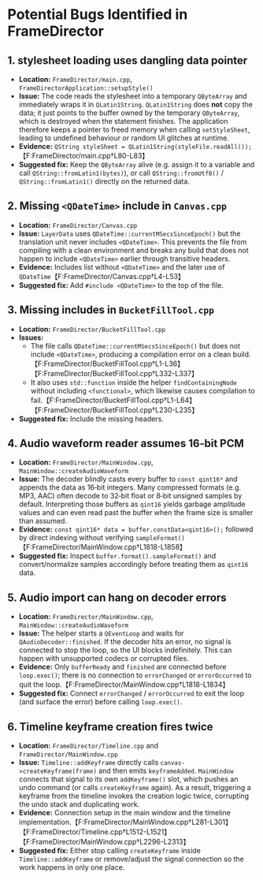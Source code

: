 # Potential Bugs Identified in FrameDirector

## 1. stylesheet loading uses dangling data pointer
* **Location:** `FrameDirector/main.cpp`, `FrameDirectorApplication::setupStyle()`
* **Issue:** The code reads the stylesheet into a temporary `QByteArray` and immediately wraps it in `QLatin1String`. `QLatin1String` does **not** copy the data; it just points to the buffer owned by the temporary `QByteArray`, which is destroyed when the statement finishes. The application therefore keeps a pointer to freed memory when calling `setStyleSheet`, leading to undefined behaviour or random UI glitches at runtime.
* **Evidence:** `QString styleSheet = QLatin1String(styleFile.readAll());`【F:FrameDirector/main.cpp†L80-L83】
* **Suggested fix:** Keep the `QByteArray` alive (e.g. assign it to a variable and call `QString::fromLatin1(bytes)`), or call `QString::fromUtf8()` / `QString::fromLatin1()` directly on the returned data.

## 2. Missing `<QDateTime>` include in `Canvas.cpp`
* **Location:** `FrameDirector/Canvas.cpp`
* **Issue:** `LayerData` uses `QDateTime::currentMSecsSinceEpoch()` but the translation unit never includes `<QDateTime>`. This prevents the file from compiling with a clean environment and breaks any build that does not happen to include `<QDateTime>` earlier through transitive headers.
* **Evidence:** Includes list without `<QDateTime>` and the later use of `QDateTime`【F:FrameDirector/Canvas.cpp†L4-L53】
* **Suggested fix:** Add `#include <QDateTime>` to the top of the file.

## 3. Missing includes in `BucketFillTool.cpp`
* **Location:** `FrameDirector/BucketFillTool.cpp`
* **Issues:**
  * The file calls `QDateTime::currentMSecsSinceEpoch()` but does not include `<QDateTime>`, producing a compilation error on a clean build.【F:FrameDirector/BucketFillTool.cpp†L1-L36】【F:FrameDirector/BucketFillTool.cpp†L332-L337】
  * It also uses `std::function` inside the helper `findContainingNode` without including `<functional>`, which likewise causes compilation to fail.【F:FrameDirector/BucketFillTool.cpp†L1-L64】【F:FrameDirector/BucketFillTool.cpp†L230-L235】
* **Suggested fix:** Include the missing headers.

## 4. Audio waveform reader assumes 16‑bit PCM
* **Location:** `FrameDirector/MainWindow.cpp`, `MainWindow::createAudioWaveform`
* **Issue:** The decoder blindly casts every buffer to `const qint16*` and appends the data as 16‑bit integers. Many compressed formats (e.g. MP3, AAC) often decode to 32‑bit float or 8‑bit unsigned samples by default. Interpreting those buffers as `qint16` yields garbage amplitude values and can even read past the buffer when the frame size is smaller than assumed.
* **Evidence:** `const qint16* data = buffer.constData<qint16>();` followed by direct indexing without verifying `sampleFormat()`【F:FrameDirector/MainWindow.cpp†L1818-L1858】
* **Suggested fix:** Inspect `buffer.format().sampleFormat()` and convert/normalize samples accordingly before treating them as `qint16` data.

## 5. Audio import can hang on decoder errors
* **Location:** `FrameDirector/MainWindow.cpp`, `MainWindow::createAudioWaveform`
* **Issue:** The helper starts a `QEventLoop` and waits for `QAudioDecoder::finished`. If the decoder hits an error, no signal is connected to stop the loop, so the UI blocks indefinitely. This can happen with unsupported codecs or corrupted files.
* **Evidence:** Only `bufferReady` and `finished` are connected before `loop.exec()`; there is no connection to `errorChanged` or `errorOccurred` to quit the loop.【F:FrameDirector/MainWindow.cpp†L1818-L1834】
* **Suggested fix:** Connect `errorChanged` / `errorOccurred` to exit the loop (and surface the error) before calling `loop.exec()`.

## 6. Timeline keyframe creation fires twice
* **Location:** `FrameDirector/Timeline.cpp` and `FrameDirector/MainWindow.cpp`
* **Issue:** `Timeline::addKeyframe` directly calls `canvas->createKeyframe(frame)` and then emits `keyframeAdded`. `MainWindow` connects that signal to its own `addKeyframe()` slot, which pushes an undo command (or calls `createKeyframe` again). As a result, triggering a keyframe from the timeline invokes the creation logic twice, corrupting the undo stack and duplicating work.
* **Evidence:** Connection setup in the main window and the timeline implementation.【F:FrameDirector/MainWindow.cpp†L281-L301】【F:FrameDirector/Timeline.cpp†L1512-L1521】【F:FrameDirector/MainWindow.cpp†L2296-L2313】
* **Suggested fix:** Either stop calling `createKeyframe` inside `Timeline::addKeyframe` or remove/adjust the signal connection so the work happens in only one place.


